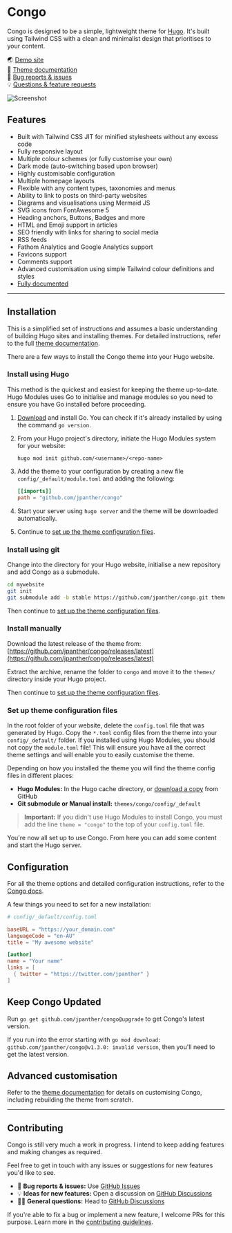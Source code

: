 # Congo

Congo is designed to be a simple, lightweight theme for [Hugo](https://gohugo.io). It's built using Tailwind CSS with a clean and minimalist design that prioritises to your content.

🌏 [Demo site](https://jpanther.github.io/congo/)  
📑 [Theme documentation](https://jpanther.github.io/congo/docs/)  
🐛 [Bug reports & issues](https://github.com/jpanther/congo/issues)  
💡 [Questions & feature requests](https://github.com/jpanther/congo/discussions)

![Screenshot](https://raw.githubusercontent.com/jpanther/congo/stable/images/screenshot.png)

## Features

- Built with Tailwind CSS JIT for minified stylesheets without any excess code
- Fully responsive layout
- Multiple colour schemes (or fully customise your own)
- Dark mode (auto-switching based upon browser)
- Highly customisable configuration
- Multiple homepage layouts
- Flexible with any content types, taxonomies and menus
- Ability to link to posts on third-party websites
- Diagrams and visualisations using Mermaid JS
- SVG icons from FontAwesome 5
- Heading anchors, Buttons, Badges and more
- HTML and Emoji support in articles
- SEO friendly with links for sharing to social media
- RSS feeds
- Fathom Analytics and Google Analytics support
- Favicons support
- Comments support
- Advanced customisation using simple Tailwind colour definitions and styles
- [Fully documented](https://jpanther.github.io/congo/docs/)

---

## Installation

This is a simplified set of instructions and assumes a basic understanding of building Hugo sites and installing themes. For detailed instructions, refer to the full [theme documentation](https://jpanther.github.io/congo/docs/).

There are a few ways to install the Congo theme into your Hugo website.

### Install using Hugo

This method is the quickest and easiest for keeping the theme up-to-date. Hugo Modules uses Go to initialise and manage modules so you need to ensure you have Go installed before proceeding.

1. [Download](https://golang.org/dl/) and install Go. You can check if it's already installed by using the command `go version`.
2. From your Hugo project's directory, initiate the Hugo Modules system for your website:

   ```shell
   hugo mod init github.com/<username>/<repo-name>
   ```

3. Add the theme to your configuration by creating a new file `config/_default/module.toml` and adding the following:

   ```toml
   [[imports]]
   path = "github.com/jpanther/congo"
   ```

4. Start your server using `hugo server` and the theme will be downloaded automatically.
5. Continue to [set up the theme configuration files](#set-up-theme-configuration-files).

### Install using git

Change into the directory for your Hugo website, initialise a new repository and add Congo as a submodule.

```bash
cd mywebsite
git init
git submodule add -b stable https://github.com/jpanther/congo.git themes/congo
```

Then continue to [set up the theme configuration files](#set-up-theme-configuration-files).

### Install manually

Download the latest release of the theme from: [https://github.com/jpanther/congo/releases/latest](https://github.com/jpanther/congo/releases/latest)

Extract the archive, rename the folder to `congo` and move it to the `themes/` directory inside your Hugo project.

Then continue to [set up the theme configuration files](#set-up-theme-configuration-files).

### Set up theme configuration files

In the root folder of your website, delete the `config.toml` file that was generated by Hugo. Copy the `*.toml` config files from the theme into your `config/_default/` folder. If you installed using Hugo Modules, you should not copy the `module.toml` file! This will ensure you have all the correct theme settings and will enable you to easily customise the theme.

Depending on how you installed the theme you will find the theme config files in different places:

- **Hugo Modules:** In the Hugo cache directory, or [download a copy](https://minhaskamal.github.io/DownGit/#/home?url=https://github.com/jpanther/congo/tree/stable/config/_default) from GitHub
- **Git submodule or Manual install:** `themes/congo/config/_default`

> **Important:** If you didn't use Hugo Modules to install Congo, you must add the line `theme = "congo"` to the top of your `config.toml` file.

You're now all set up to use Congo. From here you can add some content and start the Hugo server.

## Configuration

For all the theme options and detailed configuration instructions, refer to the [Congo docs](https://jpanther.github.io/congo/docs/).

A few things you need to set for a new installation:

```toml
# config/_default/config.toml

baseURL = "https://your_domain.com"
languageCode = "en-AU"
title = "My awesome website"

[author]
name = "Your name"
links = [
  { twitter = "https://twitter.com/jpanther" }
]
```

## Keep Congo Updated

Run `go get github.com/jpanther/congo@upgrade` to get Congo's latest version.

If you run into the error starting with `go mod download: github.com/jpanther/congo@v1.3.0: invalid version`, then you'll need to get the latest version.

## Advanced customisation

Refer to the [theme documentation](https://jpanther.github.io/congo/docs/advanced-customisation/) for details on customising Congo, including rebuilding the theme from scratch.

---

## Contributing

Congo is still very much a work in progress. I intend to keep adding features and making changes as required.

Feel free to get in touch with any issues or suggestions for new features you'd like to see.

- 🐛 **Bug reports & issues:** Use [GitHub Issues](https://github.com/jpanther/congo/issues)
- 💡 **Ideas for new features:** Open a discussion on [GitHub Discussions](https://github.com/jpanther/congo/discussions)
- 🙋‍♀️ **General questions:** Head to [GitHub Discussions](https://github.com/jpanther/congo/discussions)

If you're able to fix a bug or implement a new feature, I welcome PRs for this purpose. Learn more in the [contributing guidelines](https://github.com/jpanther/congo/blob/dev/CONTRIBUTING.md).
